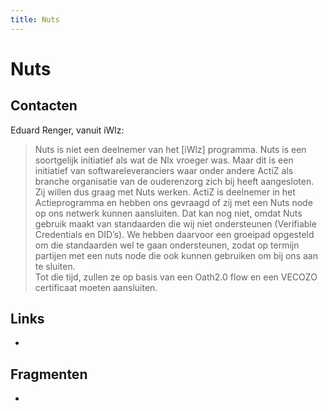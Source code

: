 ```yaml
---
title: Nuts
---
```


# Nuts

## Contacten

Eduard Renger, vanuit iWlz:
> Nuts is niet een deelnemer van het [iWlz] programma. 
> Nuts is een soortgelijk initiatief als wat de Nlx vroeger was. 
> Maar dit is een initiatief van softwareleveranciers waar onder andere ActiZ als branche organisatie van de ouderenzorg zich bij heeft aangesloten. 
> Zij willen dus graag met Nuts werken. 
> ActiZ is deelnemer in het Actieprogramma en hebben ons gevraagd of zij met een Nuts node op ons netwerk kunnen aansluiten. 
> Dat kan nog niet, omdat Nuts gebruik maakt van standaarden die wij niet ondersteunen (Verifiable Credentials en DID’s). 
> We hebben daarvoor een groeipad opgesteld om die standaarden wel te gaan ondersteunen, 
> zodat op termijn partijen met een nuts node die ook kunnen gebruiken om bij ons aan te sluiten.  
> Tot die tijd, zullen ze op basis van een Oath2.0 flow en een VECOZO certificaat moeten aansluiten.

## Links
- 

## Fragmenten
- 